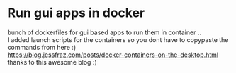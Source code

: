 # Run gui apps in docker 
bunch of dockerfiles for gui based apps to run them in container ..  
I added launch scripts for the containers so you dont have to copypaste the commands from here :)  
https://blog.jessfraz.com/posts/docker-containers-on-the-desktop.html  
thanks to this awesome blog :)
